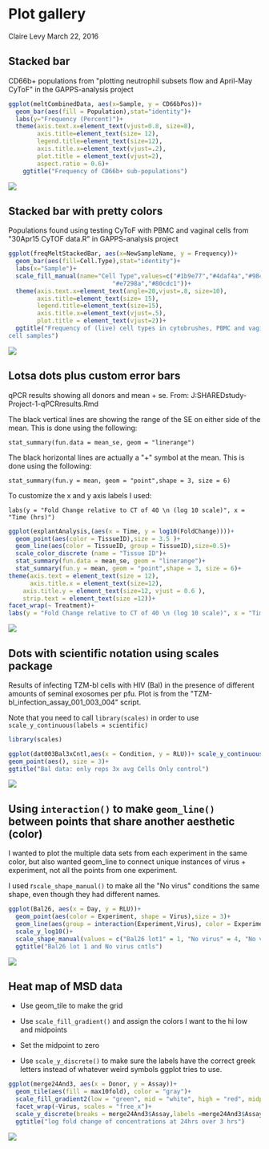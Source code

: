 Plot gallery
================
Claire Levy
March 22, 2016

Stacked bar
-----------

CD66b+ populations from "plotting neutrophil subsets flow and April-May CyToF" in the GAPPS-analysis project

``` r
ggplot(meltCombinedData, aes(x=Sample, y = CD66bPos))+
  geom_bar(aes(fill = Population),stat="identity")+
  labs(y="Frequency (Percent)")+
  theme(axis.text.x=element_text(vjust=0.8, size=8),
        axis.title=element_text(size= 12),
        legend.title=element_text(size=12),
        axis.title.x=element_text(vjust=.2),
        plot.title = element_text(vjust=2),
        aspect.ratio = 0.6)+
    ggtitle("Frequency of CD66b+ sub-populations")
```

![](Plot_gallery_files/figure-markdown_github/unnamed-chunk-2-1.png)

Stacked bar with pretty colors
------------------------------

Populations found using testing CyToF with PBMC and vaginal cells from "30Apr15 CyTOF data.R" in GAPPS-analysis project

``` r
ggplot(freqMeltStackedBar, aes(x=NewSampleName, y = Frequency))+
  geom_bar(aes(fill=Cell.Type),stat="identity")+
  labs(x="Sample")+
  scale_fill_manual(name="Cell Type",values=c("#1b9e77","#4daf4a","#984ea3",
                             "#e7298a","#80cdc1"))+
  theme(axis.text.x=element_text(angle=20,vjust=.8, size=10),
        axis.title=element_text(size= 15),
        legend.title=element_text(size=15),
        axis.title.x=element_text(vjust=.5),
        plot.title = element_text(vjust=2))+
  ggtitle("Frequency of (live) cell types in cytobrushes, PBMC and vaginal
cell samples")
```

![](Plot_gallery_files/figure-markdown_github/unnamed-chunk-4-1.png)

Lotsa dots plus custom error bars
---------------------------------

qPCR results showing all donors and mean + se. From: J:SHAREDstudy-Project-1-qPCRresults.Rmd

The black vertical lines are showing the range of the SE on either side of the mean. This is done using the following:

`stat_summary(fun.data = mean_se, geom = "linerange")`

The black horizontal lines are actually a "+" symbol at the mean. This is done using the following:

`stat_summary(fun.y = mean, geom = "point",shape = 3, size = 6)`

To customize the x and y axis labels I used:

`labs(y = "Fold Change relative to CT of 40 \n (log 10 scale)", x = "Time (hrs)")`

``` r
ggplot(explantAnalysis,(aes(x = Time, y = log10(FoldChange))))+
  geom_point(aes(color = TissueID),size = 3.5 )+
  geom_line(aes(color = TissueID, group = TissueID),size=0.5)+
  scale_color_discrete (name = "Tissue ID")+
  stat_summary(fun.data = mean_se, geom = "linerange")+
  stat_summary(fun.y = mean, geom = "point",shape = 3, size = 6)+
theme(axis.text = element_text(size = 12),
      axis.title.x = element_text(size=12), 
    axis.title.y = element_text(size=12, vjust = 0.6 ),
    strip.text = element_text(size =12))+
facet_wrap(~ Treatment)+
labs(y = "Fold Change relative to CT of 40 \n (log 10 scale)", x = "Time (hrs)")
```

![](Plot_gallery_files/figure-markdown_github/unnamed-chunk-6-1.png)

Dots with scientific notation using scales package
--------------------------------------------------

Results of infecting TZM-bl cells with HIV (Bal) in the presence of different amounts of seminal exosomes per pfu. Plot is from the "TZM-bl\_infection\_assay\_001\_003\_004" script.

Note that you need to call `library(scales)` in order to use `scale_y_continuous(labels = scientific)`

``` r
library(scales)

ggplot(dat003Bal3xCntl,aes(x = Condition, y = RLU))+ scale_y_continuous(labels = scientific)+
geom_point(aes(), size = 3)+
ggtitle("Bal data: only reps 3x avg Cells Only control")
```

![](Plot_gallery_files/figure-markdown_github/unnamed-chunk-8-1.png)

Using `interaction()` to make `geom_line()` between points that share another aesthetic (color)
-----------------------------------------------------------------------------------------------

I wanted to plot the multiple data sets from each experiment in the same color, but also wanted geom\_line to connect unique instances of virus + experiment, not all the points from one experiment.

I used r`scale_shape_manual()` to make all the "No virus" conditions the same shape, even though they had different names.

``` r
ggplot(Bal26, aes(x = Day, y = RLU))+
  geom_point(aes(color = Experiment, shape = Virus),size = 3)+
  geom_line(aes(group = interaction(Experiment,Virus), color = Experiment))+
  scale_y_log10()+
  scale_shape_manual(values = c("Bal26 lot1" = 1, "No virus" = 4, "No virus1" = 4, "No virus2" = 4 ))+
  ggtitle("Bal26 lot 1 and No virus cntls")
```

![](Plot_gallery_files/figure-markdown_github/unnamed-chunk-10-1.png)

Heat map of MSD data
--------------------

-   Use geom\_tile to make the grid

-   Use `scale_fill_gradient()` and assign the colors I want to the hi low and midpoints

-   Set the midpoint to zero

-   Use `scale_y_discrete()` to make sure the labels have the correct greek letters instead of whatever weird symbols ggplot tries to use.

``` r
ggplot(merge24And3, aes(x = Donor, y = Assay))+
  geom_tile(aes(fill = max10fold), color = "gray")+
  scale_fill_gradient2(low = "green", mid = "white", high = "red", midpoint = 0, name = "log10 Fold Change")+
  facet_wrap(~Virus, scales = "free_x")+
  scale_y_discrete(breaks = merge24And3$Assay,labels =merge24And3$Assay)+
  ggtitle("log fold change of concentrations at 24hrs over 3 hrs")
```

![](Plot_gallery_files/figure-markdown_github/unnamed-chunk-12-1.png)
